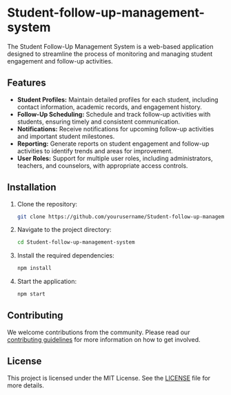 # Student-follow-up-management-system
The Student Follow-Up Management System is a web-based application designed to streamline the process of monitoring and managing student engagement and follow-up activities.

## Features
- **Student Profiles:** Maintain detailed profiles for each student, including contact information, academic records, and engagement history.
- **Follow-Up Scheduling:** Schedule and track follow-up activities with students, ensuring timely and consistent communication.
- **Notifications:** Receive notifications for upcoming follow-up activities and important student milestones.
- **Reporting:** Generate reports on student engagement and follow-up activities to identify trends and areas for improvement.
- **User Roles:** Support for multiple user roles, including administrators, teachers, and counselors, with appropriate access controls.

## Installation
1. Clone the repository:
    ```bash
    git clone https://github.com/yourusername/Student-follow-up-management-system.git
    ```
2. Navigate to the project directory:
    ```bash
    cd Student-follow-up-management-system
    ```
3. Install the required dependencies:
    ```bash
    npm install
    ```
4. Start the application:
    ```bash
    npm start
    ```

## Contributing
We welcome contributions from the community. Please read our [contributing guidelines](CONTRIBUTING.md) for more information on how to get involved.

## License
This project is licensed under the MIT License. See the [LICENSE](LICENSE) file for more details.
